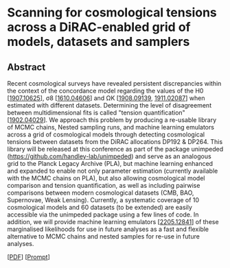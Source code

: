 # Scanning for cosmological tensions across a DiRAC-enabled grid of models, datasets and samplers

## Abstract

Recent cosmological surveys have revealed persistent discrepancies within the context of the concordance model regarding the values of the H0 [[1907.10625](https://arxiv.org/abs/1907.10625)], σ8 [[1610.04606](https://arxiv.org/abs/1610.04606)] and ΩK [[1908.09139](https://arxiv.org/abs/1908.09139), [1911.02087](https://arxiv.org/abs/1911.02087)] when estimated with different datasets. Determining the level of disagreement between multidimensional fits is called "tension quantification" [[1902.04029](https://arxiv.org/abs/1902.04029)]. We approach this problem by producing a re-usable library of MCMC chains, Nested sampling runs, and machine learning emulators across a grid of cosmological models through detecting cosmological tensions between datasets from the DiRAC allocations DP192 & DP264. This library will be released at this conference as part of the package unimpeded (https://github.com/handley-lab/unimpeded) and serve as an analogous grid to the Planck Legacy Archive (PLA), but machine learning enhanced and expanded to enable not only parameter estimation (currently available with the MCMC chains on PLA), but also allowing cosmological model comparison and tension quantification, as well as including pairwise comparisons between modern cosmological datasets (CMB, BAO, Supernovae, Weak Lensing). Currently, a systematic coverage of 10 cosmological models and 60 datasets (to be extended) are easily accessible via the unimpeded package using a few lines of code. In addition, we will provide machine learning emulators [[2205.12841](https://arxiv.org/abs/2205.12841)] of these marginalised likelihoods for use in future analyses as a fast and flexible alternative to MCMC chains and nested samples for re-use in future analyses.

[[PDF](https://github.com/williamjameshandley/talks/raw/cosmoverse_2025/will_handley_cosmoverse_2025.pdf)] 
[[Prompt](https://github.com/williamjameshandley/talks/blob/cosmoverse_2025/prompt_materials/prompt-abbrv.md)]
